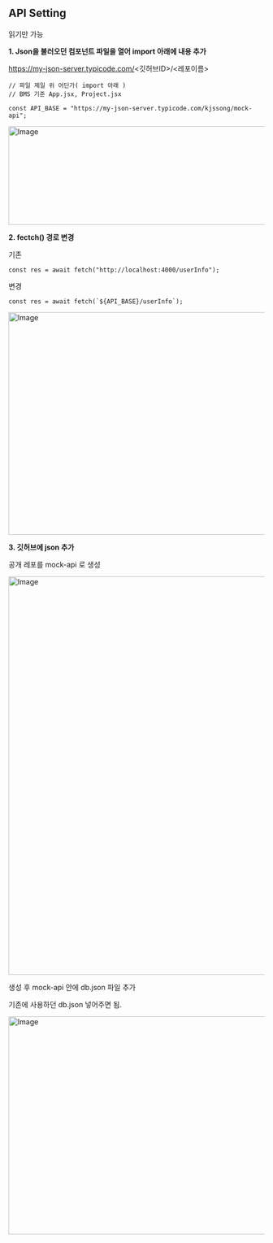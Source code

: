 ## API Setting
읽기만 가능


**1. Json을 불러오던 컴포넌트 파일을 열어 import 아래에 내용 추가**

https://my-json-server.typicode.com/<깃허브ID>/<레포이름>

    // 파일 제일 위 어딘가( import 아래 )
    // BMS 기준 App.jsx, Project.jsx
    
    const API_BASE = "https://my-json-server.typicode.com/kjssong/mock-api";

<img width="672" height="194" alt="Image" src="https://github.com/user-attachments/assets/d1296293-4af2-4b0d-8d94-c122fb33151e" />


**2. fectch() 경로 변경**

기존

    const res = await fetch("http://localhost:4000/userInfo");

변경

    const res = await fetch(`${API_BASE}/userInfo`);

<img width="1259" height="438" alt="Image" src="https://github.com/user-attachments/assets/5c0a132f-ea47-4233-ae57-253b5318fe87" />



**3. 깃허브에 json 추가**

공개 레포를 mock-api 로 생성

<img width="795" height="784" alt="Image" src="https://github.com/user-attachments/assets/89d75497-2cd0-4e36-be3f-2dd2c68736dc" />


생성 후 mock-api 안에 db.json 파일 추가

기존에 사용하던 db.json 넣어주면 됨.

<img width="1131" height="429" alt="Image" src="https://github.com/user-attachments/assets/34c130e4-2f0b-47d1-81e1-b669a279c4db" />
